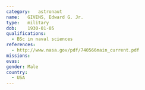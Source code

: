 ```yaml
---
category:	astronaut
name:	GIVENS, Edward G. Jr.
type:	military
dob:	1930-01-05
qualifications:
  - BSc in naval sciences
references:
  - http://www.nasa.gov/pdf/740566main_current.pdf
missions:
evas:
gender:	Male
country:
  - USA
---
```

